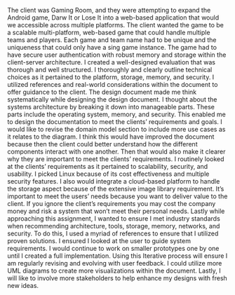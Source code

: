 The client was Gaming Room, and they were attempting to expand the Android game, Darw It or Lose It into a web-based application that would we accessible across multiple platforms. The client wanted the game to be a scalable multi-platform, web-based game that could handle multiple teams and players. Each game and team name had to be unique and the uniqueness that could only have a sing game instance. The game had to have secure user authentication with robust memory and storage within the client-server architecture. 
I created a well-designed evaluation that was thorough and well structured. I thoroughly and clearly outline technical choices as it pertained to the platform, storage, memory, and security. I utilized references and real-world considerations within the document to offer guidance to the client. 
The design document made me think systematically while designing the design document. I thought about the systems architecture by breaking it down into manageable parts. These parts include the operating system, memory, and security. This enabled me to design the documentation to meet the clients’ requirements and goals. 
I would like to revise the domain model section to include more use cases as it relates to the diagram. I think this would have improved the document because then the client could better understand how the different components interact with one another. Then that would also make it clearer why they are important to meet the clients’ requirements. 
I routinely looked at the clients’ requirements as it pertained to scalability, security, and usability. I picked Linux because of its cost effectiveness and multiple security features. I also would integrate a cloud-based platform to handle the storage aspect because of the extensive image library requirement. It’s important to meet the users’ needs because you want to deliver value to the client. If you ignore the client’s requirements you may cost the company money and risk a system that won’t meet their personal needs. 
Lastly while approaching this assignment, I wanted to ensure I met industry standards when recommending architecture, tools, storage, memory, networks, and security. To do this, I used a myriad of references to ensure that I utilized proven solutions. I ensured I looked at the user to guide system requirements. I would continue to work on smaller prototypes one by one until I created a full implementation. Using this Iterative process will ensure I am regularly revising and evolving with user feedback. I could utilize more UML diagrams to create more visualizations within the document. Lastly, I will like to involve more stakeholders to help enhance my designs with fresh new ideas. 
